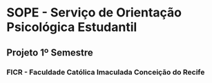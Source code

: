# SOPE - Serviço de Orientação Psicológica Estudantil
## Projeto 1º Semestre 
### FICR - Faculdade Católica Imaculada Conceição do Recife
